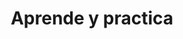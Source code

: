 ---
id: 3
title: "Aprende y practica"
description: "Conoce conceptos, marcos de trabajo, métodos y herramientas que aportan valor en cualquier tranformación ágil y sus aplicaciones prácticas en entornos reales."
image: "/assets/images/route/3-aprende.png"
url: "/steps/3-aprende/"
---